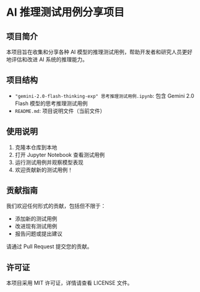 # AI 推理测试用例分享项目

## 项目简介
本项目旨在收集和分享各种 AI 模型的推理测试用例，帮助开发者和研究人员更好地评估和改进 AI 系统的推理能力。

## 项目结构
- `"gemini-2.0-flash-thinking-exp" 思考推理测试用例.ipynb`: 包含 Gemini 2.0 Flash 模型的思考推理测试用例
- `README.md`: 项目说明文件（当前文件）

## 使用说明
1. 克隆本仓库到本地
2. 打开 Jupyter Notebook 查看测试用例
3. 运行测试用例并观察模型表现
4. 欢迎贡献新的测试用例！

## 贡献指南
我们欢迎任何形式的贡献，包括但不限于：
- 添加新的测试用例
- 改进现有测试用例
- 报告问题或提出建议

请通过 Pull Request 提交您的贡献。

## 许可证
本项目采用 MIT 许可证，详情请查看 LICENSE 文件。